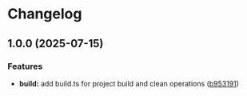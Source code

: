 # Changelog

## 1.0.0 (2025-07-15)


### Features

* **build:** add build.ts for project build and clean operations ([b953191](https://github.com/snroe/selize-files/commit/b953191144636e750e0eaba1190ca38319c6dbb2))
